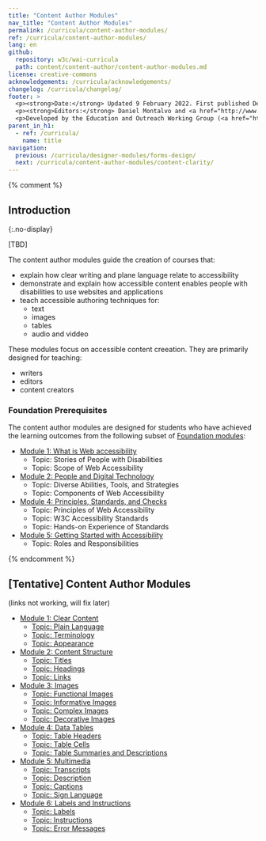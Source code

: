 ```yaml
---
title: "Content Author Modules"
nav_title: "Content Author Modules"
permalink: /curricula/content-author-modules/
ref: /curricula/content-author-modules/
lang: en
github:
  repository: w3c/wai-curricula
  path: content/content-author/content-author-modules.md
license: creative-commons
acknowledgements: /curricula/acknowledgements/
changelog: /curricula/changelog/
footer: >
  <p><strong>Date:</strong> Updated 9 February 2022. First published December 2019.</p>
  <p><strong>Editors:</strong> Daniel Montalvo and <a href="http://www.w3.org/People/shadi/">Shadi Abou-Zahra</a>. Contributors: <a href="https://www.w3.org/WAI/EO/EOWG-members">EOWG Participants</a>. ACKNOWLEDGEMENTS lists contributors and credits.</p>
  <p>Developed by the Education and Outreach Working Group (<a href="http://www.w3.org/WAI/EO/">EOWG</a>). Developed with support from the <a href="https://www.w3.org/WAI/about/projects/wai-guide/">WAI-Guide Project</a> funded by the European Commission (EC) under the Horizon 2020 program (Grant Agreement 822245).</p>
parent_in_h1:
  - ref: /curricula/
    name: title
navigation:
  previous: /curricula/designer-modules/forms-design/
  next: /curricula/content-author-modules/content-clarity/
---
```


{% comment %}

## Introduction
{:.no-display}

[TBD]

The content author modules guide the creation of courses that:

* explain how clear writing and plane language relate to accessibility
* demonstrate and explain how accessible content enables people with disabilities to use websites and applications
* teach accessible authoring techniques for:
  * text
  * images
  * tables
  * audio and viddeo

These modules focus on accessible content creeation. They are primarily designed for teaching:

* writers
* editors
* content creators

### Foundation Prerequisites

The content author modules are designed for students who have achieved the learning outcomes from the following subset of [Foundation modules](/curricula/foundation-modules/):

* [Module 1: What is Web accessibility](/curricula/foundation-modules/what-is-web-accessibility/)
  * Topic: Stories of People with Disabilities
  * Topic: Scope of Web Accessibility
* [Module 2: People and Digital Technology](/curricula/foundation-modules/people-and-digital-technology/)
  * Topic: Diverse Abilities, Tools, and Strategies
  * Topic: Components of Web Accessibility
* [Module 4: Principles, Standards, and Checks](/curricula/foundation-modules/principles-standards-and-checks/)
  * Topic: Principles of Web Accessibility
  * Topic: W3C Accessibility Standards
  * Topic: Hands-on Experience of Standards
* [Module 5: Getting Started with Accessibility](/curricula/foundation-modules/getting-started-with-accessibility/)
  * Topic: Roles and Responsibilities

{% endcomment %}

## [Tentative] Content Author Modules

(links not working, will fix later)

-   [Module 1: Clear Content](/curricula/content-author-modules/clear-content/)
    -   [Topic: Plain Language](/curricula/content-author-modules/)
    -   [Topic: Terminology](/curricula/content-author-modules/)
    -   [Topic: Appearance](/curricula/content-author-modules/)
-   [Module 2: Content Structure](/curricula/content-author-modules/)
    -   [Topic: Titles](/curricula/content-author-modules/)
    -   [Topic: Headings](/curricula/content-author-modules/)
    -   [Topic: Links](/curricula/content-author-modules/)
-   [Module 3: Images](/curricula/content-author-modules/)
    -   [Topic: Functional Images](/curricula/content-author-modules/)
    -   [Topic: Informative Images](/curricula/content-author-modules/)
    -   [Topic: Complex Images](/curricula/content-author-modules/)
    -   [Topic: Decorative Images](/curricula/content-author-modules/)
-   [Module 4: Data Tables](/curricula/content-author-modules/)
    -   [Topic: Table Headers](/curricula/content-author-modules/)
    -   [Topic: Table Cells](/curricula/content-author-modules/)
    -   [Topic: Table Summaries and Descriptions](/curricula/content-author-modules/)
-   [Module 5: Multimedia](/curricula/content-author-modules/)
    -   [Topic: Transcripts](/curricula/content-author-modules/)
    -   [Topic: Description](/curricula/content-author-modules/)
    -   [Topic: Captions](/curricula/content-author-modules/)
    -   [Topic: Sign Language](/curricula/content-author-modules/)
-   [Module 6: Labels and Instructions](/curricula/content-author-modules/)
    -   [Topic: Labels](/curricula/content-author-modules/)
    -   [Topic: Instructions](/curricula/content-author-modules/)
    -   [Topic: Error Messages](/curricula/content-author-modules/)
